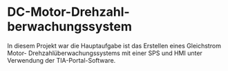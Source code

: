 # DC-Motor-Drehzahl-berwachungssystem
In diesem Projekt war die Hauptaufgabe ist das Erstellen eines Gleichstrom Motor- Drehzahlüberwachungssystems mit einer SPS und HMI unter Verwendung der TIA-Portal-Software.
